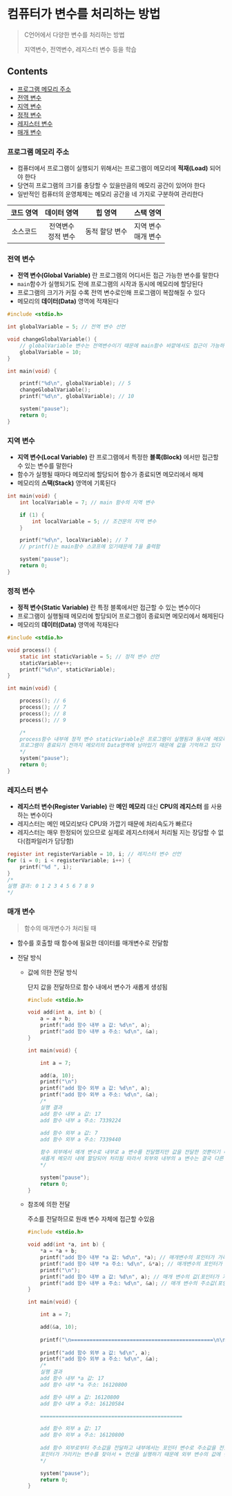 # 컴퓨터가 변수를 처리하는 방법

> C언어에서 다양한 변수를 처리하는 방법
>
> 지역변수, 전역변수, 레지스터 변수 등을 학습



## Contents

- [프로그램 메모리 주소](#프로그램-메모리-주소)
- [전역 변수](#전역-변수)
- [지역 변수](#지역-변수)
- [정적 변수](#정적-변수)
- [레지스터 변수](#레지스터-변수)
- [매개 변수](#매개-변수)

### 프로그램 메모리 주소

- 컴퓨터에서 프로그램이 실행되기 위해서는 프로그램이 메모리에 **적재(Load)** 되어야 한다
- 당연히 프로그램의 크기를 충당할 수 있을만큼의 메모리 공간이 있어야 한다
- 일반적인 컴퓨터의 운영체제는 메모리 공간을 네 가지로 구분하여 관리한다

| 코드 영역 |      데이터 영역       |    힙 영역     |        스택 영역        |
| :-------: | :--------------------: | :------------: | :---------------------: |
| 소스코드  | 전역변수<br/>정적 변수 | 동적 할당 변수 | 지역 변수<br/>매개 변수 |



### 전역 변수

- **전역 변수(Global Variable)** 란 프로그램의 어디서든 접근 가능한 변수를 말한다
- `main`함수가 실행되기도 전에 프로그램의 시작과 동시에 메모리에 할당된다
- 프로그램의 크기가 커질 수록 전역 변수로인해 프로그램이 복잡해질 수 있다
- 메모리의 **데이터(Data)** 영역에 적재된다

``` c
#include <stdio.h>

int globalVariable = 5; // 전역 변수 선언

void changeGlobalVariable() {
	// globalVariable 변수는 전역변수이기 때문에 main함수 바깥에서도 접근이 가능하다
	globalVariable = 10;
}

int main(void) {

	printf("%d\n", globalVariable); // 5
	changeGlobalVariable();
	printf("%d\n", globalVariable); // 10

	system("pause");
	return 0;
}
```



### 지역 변수

- **지역 변수(Local Variable)** 란 프로그램에서 특정한 **블록(Block)** 에서만 접근할 수 있는 변수를 말한다
- 함수가 실행될 때마다 메모리에 할당되어 함수가 종료되면 메모리에서 해제
- 메모리의 **스택(Stack)** 영역에 기록된다

``` c
int main(void) {
	int localVariable = 7; // main 함수의 지역 변수

	if (1) {
		int localVariable = 5; // 조건문의 지역 변수
	}

	printf("%d\n", localVariable); // 7
	// printf()는 main함수 스코프에 있기때문에 7을 출력함

	system("pause");
	return 0;
}
```



### 정적 변수

- **정적 변수(Static Variable)** 란 특정 블록에서만 접근할 수 있는 변수이다
- 프로그램이 실행될때 메모리에 할당되어 프로그램이 종료되면 메모리에서 해제된다
- 메모리의 **데이터(Data)** 영역에 적재된다

``` c
#include <stdio.h>

void process() {
	static int staticVariable = 5; // 정적 변수 선언
	staticVariable++;
	printf("%d\n", staticVariable);
}

int main(void) {

	process(); // 6
	process(); // 7
	process(); // 8
	process(); // 9

	/*
	process함수 내부에 정적 변수 staticVariable은 프로그램이 실행됨과 동시에 메모리에 할당됨
	프로그램이 종료되기 전까지 메모리의 Data영역에 남아있기 때문에 값을 기억하고 있다
	*/
	system("pause");
	return 0;
}
```



### 레지스터 변수

- **레지스터 변수(Register Variable)** 란 **메인 메모리** 대신 **CPU의 레지스터** 를 사용하는 변수이다
- 레지스터는 메인 메모리보다 CPU와 가깝기 때문에 처리속도가 빠르다
- 레지스터는 매우 한정되어 있으므로 실제로 레지스터에서 처리될 지는 장담할 수 없다(컴파일러가 담당함)

``` c
register int registerVariable = 10, i; // 레지스터 변수 선언
for (i = 0; i < registerVariable; i++) {
    printf("%d ", i);
}
/*
실행 결과: 0 1 2 3 4 5 6 7 8 9
*/
```



### 매개 변수

> 함수의 매개변수가 처리될 때

- 함수를 호출할 때 함수에 필요한 데이터를 매개변수로 전달함

- 전달 방식

  - 값에 의한 전달 방식

    단지 값을 전달하므로 함수 내에서 변수가 새롭게 생성됨

    ``` c
    #include <stdio.h>
    
    void add(int a, int b) {
    	a = a + b;
    	printf("add 함수 내부 a 값: %d\n", a);
    	printf("add 함수 내부 a 주소: %d\n", &a);
    }
    
    int main(void) {
    
    	int a = 7;
    
    	add(a, 10);
        printf("\n")
    	printf("add 함수 외부 a 값: %d\n", a);
    	printf("add 함수 외부 a 주소: %d\n", &a);
    	/*
    	실행 결과
    	add 함수 내부 a 값: 17
    	add 함수 내부 a 주소: 7339224
    	
    	add 함수 외부 a 값: 7
    	add 함수 외부 a 주소: 7339440
    
    	함수 외부에서 매개 변수로 내부로 a 변수를 전달했지만 값을 전달한 것뿐이기 때문에 
    	새롭게 메모리 내에 할당되어 처리됨 따라서 외부와 내부의 a 변수는 결국 다른 변수임
    	*/
    
    	system("pause");
    	return 0;
    }
    ```

  - 참조에 의한 전달

    주소를 전달하므로 원래 변수 자체에 접근할 수있음

    ``` c
    #include <stdio.h>
    
    void add(int *a, int b) {
    	*a = *a + b;
    	printf("add 함수 내부 *a 값: %d\n", *a); // 매개변수의 포인터가 가리키는 변수의 값
    	printf("add 함수 내부 *a 주소: %d\n", &*a); // 매개변수의 포인터가 가리키는 변수의 주소값
    	printf("\n");
    	printf("add 함수 내부 a 값: %d\n", a); // 매개 변수의 값(포인터가 가리키는 주소 값)
    	printf("add 함수 내부 a 주소: %d\n", &a); // 매개 변수의 주소값(포인터 변수의 주소값)
    }
    
    int main(void) {
    
    	int a = 7;
    
    	add(&a, 10);
    	
    	printf("\n==============================================\n\n");
    	
    	printf("add 함수 외부 a 값: %d\n", a);
    	printf("add 함수 외부 a 주소: %d\n", &a);
    	/*
    	실행 결과
    	add 함수 내부 *a 값: 17
    	add 함수 내부 *a 주소: 16120800
    
    	add 함수 내부 a 값: 16120800
    	add 함수 내부 a 주소: 16120584
    
    	==============================================
    
    	add 함수 외부 a 값: 17
    	add 함수 외부 a 주소: 16120800
    	
    	add 함수 외부로부터 주소값을 전달하고 내부에서는 포인터 변수로 주소값을 전달 받아서
    	포인터가 가리키는 변수를 찾아서 + 연산을 실행하기 때문에 외부 변수의 값에 변화를 줄 수 있다.
    	*/
    
    	system("pause");
    	return 0;
    }
    ```

    

